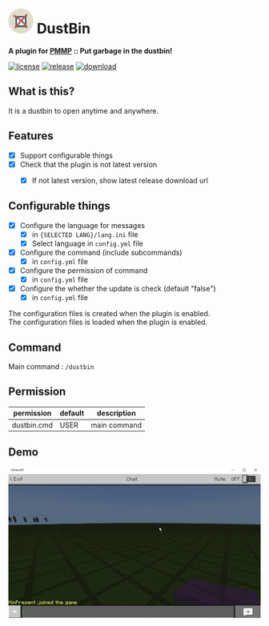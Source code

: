 # <img src="./assets/icon/index.svg" height="50" width="50"> DustBin  
__A plugin for [PMMP](https://pmmp.io) :: Put garbage in the dustbin!__  
  
[![license](https://img.shields.io/github/license/PresentKim/DustBin-PMMP.svg?label=License)](LICENSE)
[![release](https://img.shields.io/github/release/PresentKim/DustBin-PMMP.svg?label=Release)](https://github.com/PresentKim/DustBin-PMMP/releases/latest)
[![download](https://img.shields.io/github/downloads/PresentKim/DustBin-PMMP/total.svg?label=Download)](https://github.com/PresentKim/DustBin-PMMP/releases/latest)
  
## What is this?   
It is a dustbin to open anytime and anywhere.  
  
  
## Features  
- [x] Support configurable things  
- [x] Check that the plugin is not latest version  
  - [x] If not latest version, show latest release download url  
  
  
## Configurable things  
- [x] Configure the language for messages  
  - [x] in `{SELECTED LANG}/lang.ini` file  
  - [x] Select language in `config.yml` file  
- [x] Configure the command (include subcommands)  
  - [x] in `config.yml` file  
- [x] Configure the permission of command  
  - [x] in `config.yml` file  
- [x] Configure the whether the update is check (default "false")
  - [x] in `config.yml` file  
  
The configuration files is created when the plugin is enabled.  
The configuration files is loaded  when the plugin is enabled.  
  
  
## Command  
Main command : `/dustbin`  
  
  
## Permission  
| permission  | default | description   |  
| ----------- | ------- | ------------- |  
| dustbin.cmd | USER    | main command  |  
  
  
## Demo  
![demo](assets/screenshot/demo.gif?raw=true)  
